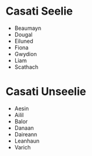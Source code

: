 # Casati Seelie

- Beaumayn
- Dougal
- Eiluned
- Fiona
- Gwydion
- Liam
- Scathach

# Casati Unseelie

- Aesin
- Ailil
- Balor
- Danaan
- Daireann
- Leanhaun
- Varich